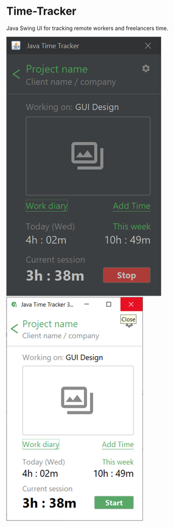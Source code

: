 # Time-Tracker

Java Swing UI for tracking remote workers and freelancers time. 

![Java Swing UI](/Java_Tracker_Dark_1.png?raw=true "Time tracker desktop app using Java Swing")     ![Java Swing UI](/Java_Tracker_White_1.png?raw=true "Time tracker desktop app using Java Swing")
